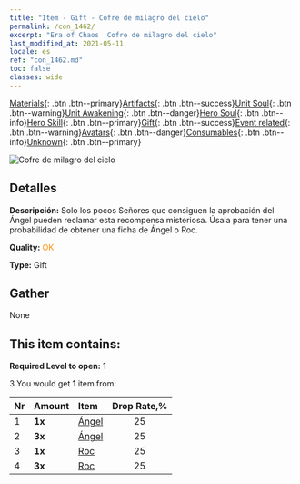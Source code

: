 ```yaml
---
title: "Item - Gift - Cofre de milagro del cielo"
permalink: /con_1462/
excerpt: "Era of Chaos  Cofre de milagro del cielo"
last_modified_at: 2021-05-11
locale: es
ref: "con_1462.md"
toc: false
classes: wide
---
```

 [Materials](/ItemsES/){: .btn .btn--primary}[Artifacts](/ItemsES/Artifacts/){: .btn .btn--success}[Unit Soul](/ItemsES/UnitSoul/){: .btn .btn--warning}[Unit Awakening](/ItemsES/UnitAwakening/){: .btn .btn--danger}[Hero Soul](/ItemsES/HeroSoul/){: .btn .btn--info}[Hero Skill](/ItemsES/HeroSkill/){: .btn .btn--primary}[Gift](/ItemsES/Gift/){: .btn .btn--success}[Event related](/ItemsES/Events/){: .btn .btn--warning}[Avatars](/ItemsES/Avatars/){: .btn .btn--danger}[Consumables](/ItemsES/Consumables/){: .btn .btn--info}[Unknown](/ItemsES/Unknown/){: .btn .btn--primary}

 ![Cofre de milagro del cielo](/images/t/i_907076.png)

## Detalles
 **Descripción:** Solo los pocos Señores que consiguen la aprobación del Ángel pueden reclamar esta recompensa misteriosa. Úsala para tener una probabilidad de obtener una ficha de Ángel o Roc.

 **Quality:** <span style="color: #FF8C00">OK</span>

 **Type:** Gift

## Gather

  None

## This item contains:

 **Required Level to open:** 1

 3 You would get **1** item  from:

  | Nr | Amount |     Item    | Drop Rate,% |
  |:---|:-------|:------------|:---------:|
  | 1 |  **1x** | [Ángel](/ItemsES/unt_196/) | 25 | 
  | 2 |  **3x** | [Ángel](/ItemsES/unt_196/) | 25 | 
  | 3 |  **1x** | [Roc](/ItemsES/unt_221/) | 25 | 
  | 4 |  **3x** | [Roc](/ItemsES/unt_221/) | 25 | 
